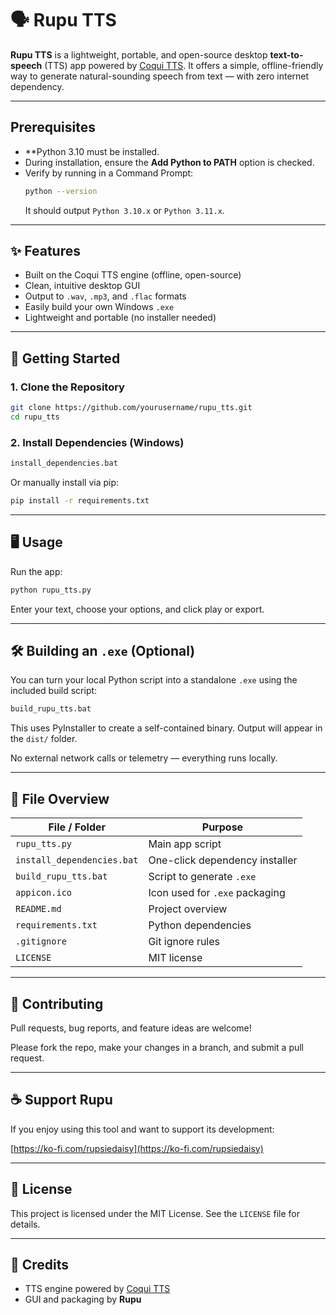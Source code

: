 
# 🗣️ Rupu TTS

**Rupu TTS** is a lightweight, portable, and open-source desktop **text-to-speech** (TTS) app powered by [Coqui TTS](https://github.com/coqui-ai/TTS). It offers a simple, offline-friendly way to generate natural-sounding speech from text — with zero internet dependency.

---

## Prerequisites

- **Python 3.10 must be installed.
- During installation, ensure the **Add Python to PATH** option is checked.
- Verify by running in a Command Prompt:
  ```bash
  python --version
  ```
  It should output `Python 3.10.x` or `Python 3.11.x`.

---

## ✨ Features

- Built on the Coqui TTS engine (offline, open-source)
- Clean, intuitive desktop GUI
- Output to `.wav`, `.mp3`, and `.flac` formats
- Easily build your own Windows `.exe`
- Lightweight and portable (no installer needed)

---

## 🚀 Getting Started

### 1. Clone the Repository

```bash
git clone https://github.com/yourusername/rupu_tts.git
cd rupu_tts
```

### 2. Install Dependencies (Windows)

```bat
install_dependencies.bat
```

Or manually install via pip:

```bash
pip install -r requirements.txt
```

---

## 🖥️ Usage

Run the app:

```bash
python rupu_tts.py
```

Enter your text, choose your options, and click play or export.

---

## 🛠️ Building an `.exe` (Optional)

You can turn your local Python script into a standalone `.exe` using the included build script:

```bat
build_rupu_tts.bat
```

This uses PyInstaller to create a self-contained binary. Output will appear in the `dist/` folder.

No external network calls or telemetry — everything runs locally.

---

## 📁 File Overview

| File / Folder              | Purpose                               |
|-----------------------------|---------------------------------------|
| `rupu_tts.py`               | Main app script                       |
| `install_dependencies.bat`  | One-click dependency installer        |
| `build_rupu_tts.bat`        | Script to generate `.exe`             |
| `appicon.ico`               | Icon used for `.exe` packaging        |
| `README.md`                 | Project overview                      |
| `requirements.txt`          | Python dependencies                   |
| `.gitignore`                | Git ignore rules                      |
| `LICENSE`                   | MIT license                           |

---

## 🙌 Contributing

Pull requests, bug reports, and feature ideas are welcome!

Please fork the repo, make your changes in a branch, and submit a pull request.

---

## ☕ Support Rupu

If you enjoy using this tool and want to support its development:

[https://ko-fi.com/rupsiedaisy](https://ko-fi.com/rupsiedaisy)

---

## 📄 License

This project is licensed under the MIT License. See the `LICENSE` file for details.

---

## 🙏 Credits

- TTS engine powered by [Coqui TTS](https://github.com/coqui-ai/TTS)
- GUI and packaging by **Rupu**
